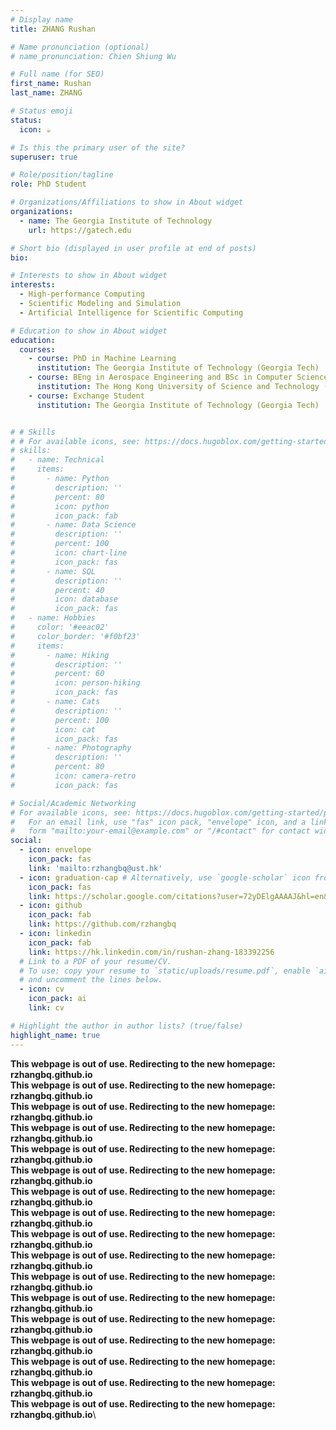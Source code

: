 ```yaml
---
# Display name
title: ZHANG Rushan

# Name pronunciation (optional)
# name_pronunciation: Chien Shiung Wu

# Full name (for SEO)
first_name: Rushan
last_name: ZHANG

# Status emoji
status:
  icon: ☕️

# Is this the primary user of the site?
superuser: true

# Role/position/tagline
role: PhD Student

# Organizations/Affiliations to show in About widget
organizations:
  - name: The Georgia Institute of Technology
    url: https://gatech.edu

# Short bio (displayed in user profile at end of posts)
bio:

# Interests to show in About widget
interests:
  - High-performance Computing
  - Scientific Modeling and Simulation
  - Artificial Intelligence for Scientific Computing

# Education to show in About widget
education:
  courses:
    - course: PhD in Machine Learning
      institution: The Georgia Institute of Technology (Georgia Tech)
    - course: BEng in Aerospace Engineering and BSc in Computer Science
      institution: The Hong Kong University of Science and Technology (HKUST)
    - course: Exchange Student
      institution: The Georgia Institute of Technology (Georgia Tech)


# # Skills
# # For available icons, see: https://docs.hugoblox.com/getting-started/page-builder/#icons
# skills:
#   - name: Technical
#     items:
#       - name: Python
#         description: ''
#         percent: 80
#         icon: python
#         icon_pack: fab
#       - name: Data Science
#         description: ''
#         percent: 100
#         icon: chart-line
#         icon_pack: fas
#       - name: SQL
#         description: ''
#         percent: 40
#         icon: database
#         icon_pack: fas
#   - name: Hobbies
#     color: '#eeac02'
#     color_border: '#f0bf23'
#     items:
#       - name: Hiking
#         description: ''
#         percent: 60
#         icon: person-hiking
#         icon_pack: fas
#       - name: Cats
#         description: ''
#         percent: 100
#         icon: cat
#         icon_pack: fas
#       - name: Photography
#         description: ''
#         percent: 80
#         icon: camera-retro
#         icon_pack: fas

# Social/Academic Networking
# For available icons, see: https://docs.hugoblox.com/getting-started/page-builder/#icons
#   For an email link, use "fas" icon pack, "envelope" icon, and a link in the
#   form "mailto:your-email@example.com" or "/#contact" for contact widget.
social:
  - icon: envelope
    icon_pack: fas
    link: 'mailto:rzhangbq@ust.hk'
  - icon: graduation-cap # Alternatively, use `google-scholar` icon from `ai` icon pack
    icon_pack: fas
    link: https://scholar.google.com/citations?user=72yDElgAAAAJ&hl=en&oi=ao
  - icon: github
    icon_pack: fab
    link: https://github.com/rzhangbq
  - icon: linkedin
    icon_pack: fab
    link: https://hk.linkedin.com/in/rushan-zhang-183392256
  # Link to a PDF of your resume/CV.
  # To use: copy your resume to `static/uploads/resume.pdf`, enable `ai` icons in `params.yaml`,
  # and uncomment the lines below.
  - icon: cv
    icon_pack: ai
    link: cv

# Highlight the author in author lists? (true/false)
highlight_name: true
---
```

**This webpage is out of use. Redirecting to the new homepage: rzhangbq.github.io**\
**This webpage is out of use. Redirecting to the new homepage: rzhangbq.github.io**\
**This webpage is out of use. Redirecting to the new homepage: rzhangbq.github.io**\
**This webpage is out of use. Redirecting to the new homepage: rzhangbq.github.io**\
**This webpage is out of use. Redirecting to the new homepage: rzhangbq.github.io**\
**This webpage is out of use. Redirecting to the new homepage: rzhangbq.github.io**\
**This webpage is out of use. Redirecting to the new homepage: rzhangbq.github.io**\
**This webpage is out of use. Redirecting to the new homepage: rzhangbq.github.io**\
**This webpage is out of use. Redirecting to the new homepage: rzhangbq.github.io**\
**This webpage is out of use. Redirecting to the new homepage: rzhangbq.github.io**\
**This webpage is out of use. Redirecting to the new homepage: rzhangbq.github.io**\
**This webpage is out of use. Redirecting to the new homepage: rzhangbq.github.io**\
**This webpage is out of use. Redirecting to the new homepage: rzhangbq.github.io**\
**This webpage is out of use. Redirecting to the new homepage: rzhangbq.github.io**\
**This webpage is out of use. Redirecting to the new homepage: rzhangbq.github.io**\
**This webpage is out of use. Redirecting to the new homepage: rzhangbq.github.io**\
**This webpage is out of use. Redirecting to the new homepage: rzhangbq.github.io**\
